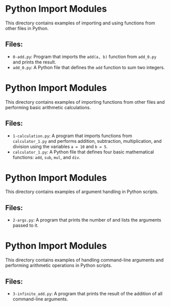 # Python Import Modules

This directory contains examples of importing and using functions from other files in Python.

## Files:
- `0-add.py`: Program that imports the `add(a, b)` function from `add_0.py` and prints the result.
- `add_0.py`: A Python file that defines the `add` function to sum two integers.


# Python Import Modules

This directory contains examples of importing functions from other files and performing basic arithmetic calculations.

## Files:
- `1-calculation.py`: A program that imports functions from `calculator_1.py` and performs addition, subtraction, multiplication, and division using the variables `a = 10` and `b = 5`.
- `calculator_1.py`: A Python file that defines four basic mathematical functions: `add`, `sub`, `mul`, and `div`.

# Python Import Modules

This directory contains examples of argument handling in Python scripts.

## Files:
- `2-args.py`: A program that prints the number of and lists the arguments passed to it.

# Python Import Modules

This directory contains examples of handling command-line arguments and performing arithmetic operations in Python scripts.

## Files:
- `3-infinite_add.py`: A program that prints the result of the addition of all command-line arguments.

